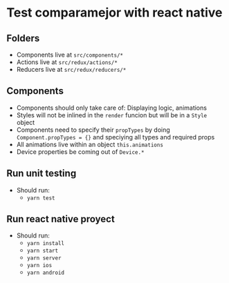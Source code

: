 # Test comparamejor with react native

## Folders

* Components live at `src/components/*`
* Actions live at `src/redux/actions/*`
* Reducers live at `src/redux/reducers/*`

## Components

* Components should only take care of: Displaying logic, animations
* Styles will not be inlined in the `render` funcion but will be in a `Style` object
* Components need to specify their `propTypes` by doing `Component.propTypes = {}` and speciying all types and required props
* All animations live within an object `this.animations`
* Device properties be coming out of `Device.*`

## Run unit testing

* Should run:
  * `yarn test`

## Run react native proyect

* Should run:
  * `yarn install`
  * `yarn start`
  * `yarn server`
  * `yarn ios`
  * `yarn android`
